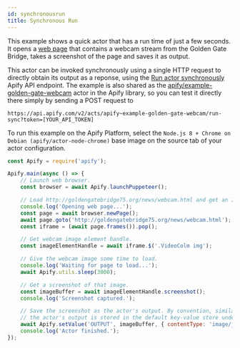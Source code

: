 ```yaml
---
id: synchronousrun
title: Synchronous Run
---
```


This example shows a quick actor that has a run time of just a few seconds. It opens a
<a href="http://goldengatebridge75.org/news/webcam.html" target="_blank">web page</a> that contains a webcam stream from the Golden Gate Bridge, takes
a screenshot of the page and saves it as output.

This actor can be invoked synchronously using a single HTTP request to directly obtain its output as a reponse, using the
<a href="https://apify.com/docs/api/v2#/reference/actors/run-actor-synchronously/without-input" target="_blank">Run actor synchronously</a> Apify API
endpoint. The example is also shared as the
<a href="https://apify.com/apify/example-golden-gate-webcam" target="_blank">apify/example-golden-gate-webcam</a> actor in the Apify library, so you
can test it directly there simply by sending a POST request to

```http
https://api.apify.com/v2/acts/apify~example-golden-gate-webcam/run-sync?token=[YOUR_API_TOKEN]
```

To run this example on the Apify Platform, select the `Node.js 8 + Chrome on Debian (apify/actor-node-chrome)` base image on the source tab of your
actor configuration.

```javascript
const Apify = require('apify');

Apify.main(async () => {
    // Launch web browser.
    const browser = await Apify.launchPuppeteer();

    // Load http://goldengatebridge75.org/news/webcam.html and get an IFRAME with the webcam stream
    console.log('Opening web page...');
    const page = await browser.newPage();
    await page.goto('http://goldengatebridge75.org/news/webcam.html');
    const iframe = (await page.frames()).pop();

    // Get webcam image element handle.
    const imageElementHandle = await iframe.$('.VideoColm img');

    // Give the webcam image some time to load.
    console.log('Waiting for page to load...');
    await Apify.utils.sleep(3000);

    // Get a screenshot of that image.
    const imageBuffer = await imageElementHandle.screenshot();
    console.log('Screenshot captured.');

    // Save the screenshot as the actor's output. By convention, similarly to "INPUT",
    // the actor's output is stored in the default key-value store under the "OUTPUT" key.
    await Apify.setValue('OUTPUT', imageBuffer, { contentType: 'image/jpeg' });
    console.log('Actor finished.');
});
```
